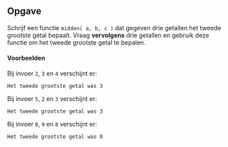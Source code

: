 ## Opgave

Schrijf een functie `midden( a, b, c )` dat gegeven drie getallen het tweede grootste getal bepaalt. Vraag **vervolgens** drie getallen en gebruik deze functie om het tweede grootste getal te bepalen.

#### Voorbeelden

Bij invoer `2`, `3` en `4` verschijnt er:
```
Het tweede grootste getal was 3
```

Bij invoer `5`, `2` en `3` verschijnt er:
```
Het tweede grootste getal was 3
```

Bij invoer `8`, `9` en `8` verschijnt er:
```
Het tweede grootste getal was 8
```